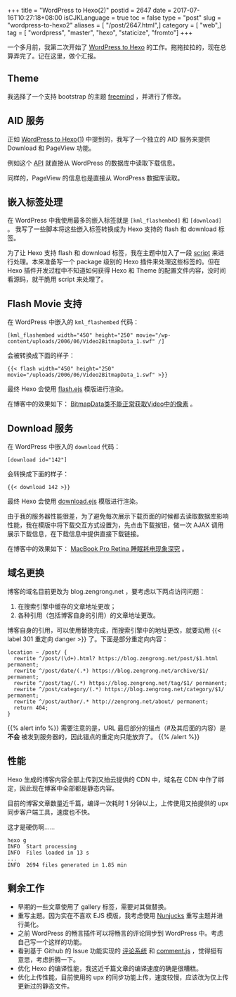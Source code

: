 +++
title = "WordPress to Hexo(2)"
postid = 2647
date = 2017-07-16T10:27:18+08:00
isCJKLanguage = true
toc = false
type = "post"
slug = "wordpress-to-hexo2"
aliases = [ "/post/2647.html",]
category = [ "web",]
tag = [ "wordpress", "master", "hexo", "staticize", "fromto"]
+++


一个多月前，我第二次开始了 [WordPress to Hexo][1] 的工作。拖拖拉拉的，现在总算弄完了。记在这里，做个汇报。 <!--more-->

## Theme

我选择了一个支持 bootstrap 的主题 [freemind][freemind] ，并进行了修改。

## AID 服务

正如 [WordPress to Hexo(1)][1] 中提到的，我写了一个独立的 AID 服务来提供 Download 和 PageView 功能。

例如这个 [API][dlapi] 就直接从 WordPress 的数据库中读取下载信息。

同样的，PageView 的信息也是直接从 WordPress 数据库读取。

## 嵌入标签处理

在 WordPress 中我使用最多的嵌入标签就是 `[kml_flashembed]` 和 `[download]` 。 我写了一些脚本将这些嵌入标签转换成为 Hexo 支持的 flash 和 download 标签。

为了让 Hexo 支持 flash 和 download 标签，我在主题中加入了一段 [script][embed] 来进行处理。本来准备写一个 package 级别的 Hexo 插件来处理这些标签的。但在 Hexo 插件开发过程中不知道如何获得 Hexo 和 Theme 的配置文件内容，没时间看源码，就干脆用 script 来处理了。

## Flash Movie 支持

在 WordPress 中嵌入的 `kml_flashembed` 代码：

```
[kml_flashembed width="450" height="250" movie="/wp-content/uploads/2006/06/Video2BitmapData_1.swf" /]
```

会被转换成下面的样子：

```
{{< flash width="450" height="250" movie="/uploads/2006/06/Video2BitmapData_1.swf" >}}
```

最终 Hexo 会使用 [flash.ejs][flash.ejs] 模版进行渲染。

在博客中的效果如下： [BitmapData类不能正常获取Video中的像素][187] 。

## Download 服务

在 WordPress 中嵌入的 `download` 代码：

```
[download id="142"]
```

会转换成下面的样子：

```
{{< download 142 >}}
```

最终 Hexo 会使用 [download.ejs][download.ejs] 模版进行渲染。

由于我的服务器性能很差，为了避免每次展示下载页面的时候都去读取数据库影响性能，我在模版中将下载交互方式设置为，先点击下载按钮，做一次 AJAX 调用展示下载信息，在下载信息中提供直接下载链接。

在博客中的效果如下： [MacBook Pro Retina 睡眠耗电现象深究][2545] 。

## 域名更换

博客的域名目前更改为 blog.zengrong.net ，要考虑以下两点访问问题：

1. 在搜索引擎中缓存的文章地址更改；
2. 各种引用（包括博客自身的引用）的文章地址更改。

博客自身的引用，可以使用替换完成，而搜索引擎中的地址更改，就要动用 {{< label 301 重定向 danger >}} 了。下面是部分重定向内容：

```
location ~ /post/ {
  rewrite ^/post/(\d+).html? https://blog.zengrong.net/post/$1.html permanent;
  rewrite ^/post/date/(.*) https://blog.zengrong.net/archive/$1/ permanent;
  rewrite ^/post/tag/(.*) https://blog.zengrong.net/tag/$1/ permanent;
  rewrite ^/post/category/(.*) https://blog.zengrong.net/category/$1/ permanent;
  rewrite ^/post/author/.* http://zengrong.net/about/ permanent;
  return 404;
}
```

{{% alert info %}}
需要注意的是，URL 最后部分的锚点（#及其后面的内容）是 **不会** 被发到服务器的，因此锚点的重定向只能放弃了。
{{% /alert %}}

## 性能

Hexo 生成的博客内容全部上传到又拍云提供的 CDN 中，域名在 CDN 中作了绑定，因此现在博客中全部都是静态内容。

目前的博客文章数量近千篇，编译一次耗时 1 分钟以上，上传使用又拍提供的 upx 同步客户端工具，速度也不快。

这才是硬伤啊……

```
hexo g
INFO  Start processing
INFO  Files loaded in 13 s
...
INFO  2694 files generated in 1.85 min
```

## 剩余工作

- 早期的一些文章使用了 gallery 标签，需要对其做替换。
- 重写主题。因为实在不喜欢 EJS 模版，我考虑使用 [Nunjucks][nunjucks] 重写主题并进行美化。
- 之前 WordPress 的畅言插件可以将畅言的评论同步到 WordPress 中。考虑自己写一个这样的功能。
- 看到基于 Github 的 Issue 功能实现的 [评论系统][gitment] 和 [comment.js][comment.js] ，觉得挺有意思，考虑折腾一下。
- 优化 Hexo 的编译性能，我这近千篇文章的编译速度的确是很糟糕。
- 优化上传性能，目前使用的 upx 的同步功能上传，速度较慢，应该改为仅上传更新过的静态文件。

[1]: https://blog.zengrong.net/post/2635.html
[2545]: https://blog.zengrong.net/post/2545.html
[187]: https://blog.zengrong.net/post/187.html

[dlapi]: https://aid.zengrong.net/dl/api/info/142/
[freemind]: https://github.com/zrong/hexo-theme-freemind
[nunjucks]: https://mozilla.github.io/nunjucks/
[embed]: https://github.com/zrong/hexo-theme-freemind/blob/zrong/scripts/embed.js
[flash.ejs]: https://github.com/zrong/hexo-theme-freemind/blob/zrong/layout/_embed/flash.ejs
[download.ejs]: https://github.com/zrong/hexo-theme-freemind/blob/zrong/layout/_embed/download.ejs
[gitment]: https://github.com/imsun/gitment
[comment.js]: http://www.hahack.com/codes/comment-js/
